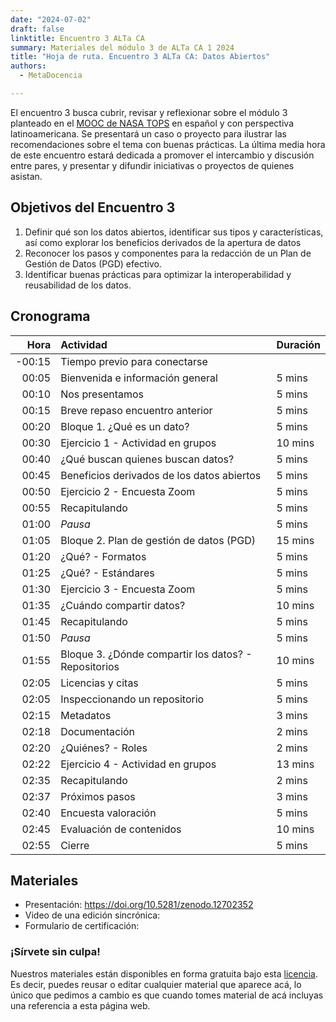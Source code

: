 ```yaml
---
date: "2024-07-02"
draft: false
linktitle: Encuentro 3 ALTa CA
summary: Materiales del módulo 3 de ALTa CA 1 2024 
title: "Hoja de ruta. Encuentro 3 ALTa CA: Datos Abiertos"
authors:
  - MetaDocencia

---
```


El encuentro 3 busca cubrir, revisar y reflexionar sobre el módulo 3 planteado en el [MOOC de NASA TOPS](https://github.com/nasa/Transform-to-Open-Science/tree/open-science-101) en español y con perspectiva latinoamericana. Se presentará un caso o proyecto para ilustrar las recomendaciones sobre el tema con buenas prácticas. La última media hora de este encuentro estará dedicada a promover el intercambio y discusión entre pares, y presentar y difundir iniciativas o proyectos de quienes asistan.

## Objetivos del Encuentro 3
1. Definir qué son los datos abiertos, identificar sus tipos y características, así como explorar los beneficios derivados de la apertura de datos
2. Reconocer los pasos y componentes para la redacción de un Plan de Gestión de Datos (PGD) efectivo.
3. Identificar buenas prácticas para optimizar la interoperabilidad y reusabilidad de los datos.
 

## Cronograma
|  Hora | Actividad | Duración |
| ---:  | :----------- | :----------- |
|-00:15 | Tiempo previo para conectarse | 
|00:05 | Bienvenida e información general | 5 mins |
|00:10 | Nos presentamos | 5 mins |
|00:15 | Breve repaso encuentro anterior | 5 mins |
|00:20 | Bloque 1. ¿Qué es un dato? | 5 mins |
|00:30 | Ejercicio 1 - Actividad en grupos | 10 mins |
|00:40 | ¿Qué buscan quienes buscan datos?  | 5 mins |
|00:45 | Beneficios derivados de los datos abiertos | 5 mins |
|00:50 | Ejercicio 2 - Encuesta Zoom | 5 mins |
|00:55 | Recapitulando | 5 mins |
|01:00 | *Pausa* | 5 mins |
|01:05 | Bloque 2. Plan de gestión de datos (PGD) | 15 mins |
|01:20 | ¿Qué? - Formatos | 5 mins |
|01:25 | ¿Qué? - Estándares | 5 mins |
|01:30 | Ejercicio 3 - Encuesta Zoom | 5 mins |
|01:35 | ¿Cuándo compartir datos? | 10 mins |
|01:45 | Recapitulando | 5 mins |
|01:50 | *Pausa* | 5 mins |
|01:55 | Bloque 3. ¿Dónde compartir los datos? - Repositorios | 10 mins |
|02:05 | Licencias y citas | 5 mins |
|02:05 | Inspeccionando un repositorio | 5 mins |
|02:15 | Metadatos | 3 mins |
|02:18 | Documentación | 2 mins |
|02:20 | ¿Quiénes? - Roles | 2 mins |
|02:22 | Ejercicio 4 - Actividad en grupos | 13 mins |
|02:35 | Recapitulando | 2 mins |
|02:37 | Próximos pasos | 3 mins |
|02:40 | Encuesta valoración | 5 mins |
|02:45 | Evaluación de contenidos | 10 mins |
|02:55 | Cierre | 5 mins |

## Materiales

- Presentación: https://doi.org/10.5281/zenodo.12702352
- Video de una edición sincrónica:
- Formulario de certificación:
  
### ¡Sírvete sin culpa!
Nuestros materiales están disponibles en forma gratuita bajo esta [licencia](https://creativecommons.org/licenses/by/4.0/deed.es). Es decir, puedes reusar o editar cualquier material que aparece acá, lo único que pedimos a cambio es que cuando tomes material de acá incluyas una referencia a esta página web.
